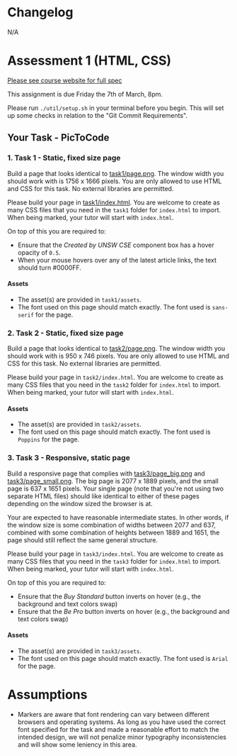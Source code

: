 # Changelog

N/A

# Assessment 1 (HTML, CSS)

[Please see course website for full spec](https://cgi.cse.unsw.edu.au/~cs6080/NOW/assessments/assignments/ass1)

This assignment is due Friday the 7th of March, 8pm.

Please run `./util/setup.sh` in your terminal before you begin. This will set up some checks in relation to the "Git Commit Requirements".

## Your Task - PicToCode

### 1. Task 1 - Static, fixed size page

Build a page that looks identical to [task1/page.png](task1/page.png). The window width you should work with is 1756 x 1666 pixels. You are only allowed to use HTML and CSS for this task. No external libraries are permitted.

Please build your page in [task1/index.html](task1/index.html). You are welcome to create as many CSS files that you need in the `task1` folder for `index.html` to import. When being marked, your tutor will start with `index.html`.

On top of this you are required to:
 * Ensure that the *Created by UNSW CSE* component box has a hover opacity of `0.5`.
 * When your mouse hovers over any of the latest article links, the text should turn #0000FF.

#### Assets

- The asset(s) are provided in `task1/assets`.
- The font used on this page should match exactly. The font used is `sans-serif` for the page.

### 2. Task 2 - Static, fixed size page

Build a page that looks identical to [task2/page.png](task2/page.png). The window width you should work with is 950 x 746 pixels. You are only allowed to use HTML and CSS for this task. No external libraries are permitted.

Please build your page in `task2/index.html`. You are welcome to create as many CSS files that you need in the `task2` folder for `index.html` to import. When being marked, your tutor will start with `index.html`.

#### Assets

- The asset(s) are provided in `task2/assets`.
- The font used on this page should match exactly. The font used is `Poppins` for the page.

### 3. Task 3 - Responsive, static page

Build a responsive page that complies with [task3/page_big.png](task3/page_big.png) and [task3/page_small.png](task3/page_small.png). The big page is 2077 x 1889 pixels, and the small page is 637 x 1651 pixels. Your single page (note that you're not using two separate HTML files) should like identical to either of these pages depending on the window sized the browser is at.

Your are expected to have reasonable intermediate states. In other words, if the window size is some combination of widths between 2077 and 637, combined with some combination of heights between 1889 and 1651, the page should still reflect the same general structure.

Please build your page in `task3/index.html`. You are welcome to create as many CSS files that you need in the `task3` folder for `index.html` to import. When being marked, your tutor will start with `index.html`.

On top of this you are required to:
 * Ensure that the *Buy Standard* button inverts on hover (e.g., the background and text colors swap)
 * Ensure that the *Be Pro* button inverts on hover (e.g., the background and text colors swap)

#### Assets

- The asset(s) are provided in `task3/assets`.
- The font used on this page should match exactly. The font used is `Arial` for the page.

# Assumptions

- Markers are aware that font rendering can vary between different browsers and operating systems. As long as you have used the correct font specified for the task and made a reasonable effort to match the intended design, we will not penalize minor typography inconsistencies and will show some leniency in this area.